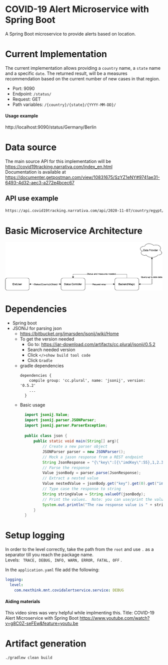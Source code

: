 # COVID-19 Alert Microservice with Spring Boot

A Spring Boot microservice to provide alerts based on location.

# Current Implementation

The current implementation allows providing a ```country``` name, a ```state``` name and a specific ```date```. The
returned result, will be a measures recommendation based on the current number of new cases in that region.

- Port: 9090
- Endpoint: ```/status/```
- Request: GET
- Path variables: ```/{country}/{state}/{YYYY-MM-DD}/ ```

#### Usage example

http://localhost:9090/status/Germany/Berlin

# Data source

The main source API for this implementation will be https://covid19tracking.narrativa.com/index_en.html  
Documentation is available
at https://documenter.getpostman.com/view/10831675/SzYZ1eNY#9741ae31-6493-4d32-aec3-a272e4bcec67

## API use example

```bash 
https://api.covid19tracking.narrativa.com/api/2020-11-07/country/egypt/region/cairo
```

# Basic Microservice Architecture

![img.png](MicroserviceArchitecture.png)

# Dependencies

- Spring boot
- JSONiJ for parsing json
    - https://bitbucket.org/jmarsden/jsonij/wiki/Home
    - To get the version needed
        - Go to: https://jar-download.com/artifacts/cc.plural/jsonij/0.5.2
        - Search needed version
        - Click ```</>show build tool code```
        - Click ```Gradle```
    - gradle dependencies
      ```
      dependencies {
          compile group: 'cc.plural', name: 'jsonij', version: '0.5.2'
          ...
        }
      ```
    - Basic usage
      ```java
        import jsonij.Value;
        import jsonij.parser.JSONParser;
        import jsonij.parser.ParserException;
        
        public class json {
            public static void main(String[] arg){
                // Create a new parser object
                JSONParser parser = new JSONParser();
                // Mock a jason response from a REST endpoint
                String JsonResponse = "{\"key\":[{\"imdKey\":55},1,2.3,0.4,-5,-5.92,0.001E1,-0.045E45,987654321], \"key2\":{\"key21\":1,\"key22\":2}}";
                // Parse the response
                Value jsonBody = parser.parse(JsonResponse);
                // Extract a nested value
                Value nestedValue = jsonBody.get("key").get(0).get("imdKey");
                // Type case the response to string
                String stringValue = String.valueOf(jsonBody);
                // Print the values.  Note: you can use/print the value directly.
                System.out.println("The raw response value is " + stringValue + "\nThe nested value extracted is " + nestedValue);
            }
        }
      ```

# Setup logging

In order to the level correctly, take the path from the ```root``` and use ```.``` as a separator till you reach the
package name.  
Levels:
``` TRACE, DEBUG, INFO, WARN, ERROR, FATAL, OFF``` .

In the ```application.yaml``` file add the following:

```yaml
logging:
  level:
    com.nexthink.mnt.covidalertservice.service: DEBUG
```


#### Aiding materials  

This video sires was very helpful while implmenting this.
Title: COVID-19 Alert Microservice with Spring Boot 
https://www.youtube.com/watch?v=g8C0Z-seFEw&feature=youtu.be


# Artifact generation

```shell
./gradlew clean build
```